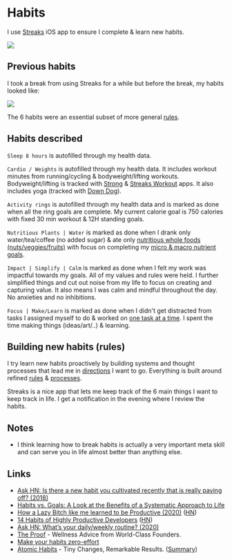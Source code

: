 # Habits

I use [Streaks](https://streaksapp.com) iOS app to ensure I complete & learn new habits.

![](https://i.imgur.com/P5T8KJr.png)

## Previous habits

I took a break from using Streaks for a while but before the break, my habits looked like:

![](https://i.imgur.com/SvGbgFs.jpg)

The 6 habits were an essential subset of more general [rules](rules.md).

## Habits described

`Sleep 8 hours` is autofilled through my health data.

`Cardio / Weights` is autofilled through my health data. It includes workout minutes from running/cycling & bodyweight/lifting workouts. Bodyweight/lifting is tracked with [Strong](https://strong.app) & [Streaks Workout](https://streaksworkout.com) apps. It also includes yoga (tracked with [Down Dog](https://www.downdogapp.com)).

`Activity rings` is autofilled through my health data and is marked as done when all the ring goals are complete. My current calorie goal is 750 calories with fixed 30 min workout & 12H standing goals.

`Nutritious Plants | Water` is marked as done when I drank only water/tea/coffee (no added sugar) & ate only [nutritious whole foods (nuts/veggies/fruits)](../health/nutrition/foods.md) with focus on completing my [micro & macro nutrient goals](../health/nutrition/nutrition.md).

`Impact | Simplify | Calm` is marked as done when I felt my work was impactful towards my goals. All of my values and rules were held. I further simplified things and cut out noise from my life to focus on creating and capturing value. It also means I was calm and mindful throughout the day. No anxieties and no inhibitions.

`Focus | Make/Learn` is marked as done when I didn't get distracted from tasks I assigned myself to do & worked on [one task at a time](../research/solving-problems.md). I spent the time making things (ideas/art/..) & learning.

## Building new habits (rules)

I try learn new habits proactively by building systems and thought processes that lead me in [directions](../focusing/goals.md) I want to go. Everything is built around refined [rules](../focusing/rules.md) & [processes](../focusing/processes.md).

Streaks is a nice app that lets me keep track of the 6 main things I want to keep track in life. I get a notification in the evening where I review the habits.

## Notes

- I think learning how to break habits is actually a very important meta skill and can serve you in life almost better than anything else.

## Links

- [Ask HN: Is there a new habit you cultivated recently that is really paying off? (2018)](https://news.ycombinator.com/item?id=17291127)
- [Habits vs. Goals: A Look at the Benefits of a Systematic Approach to Life](https://fs.blog/2017/06/habits-vs-goals/)
- [How a Lazy Bitch like me learned to be Productive (2020)](https://www.madisontaskett.com/lazy-bastard-productivity/) ([HN](https://news.ycombinator.com/item?id=23314485))
- [14 Habits of Highly Productive Developers](https://14habits.com/) ([HN](https://news.ycombinator.com/item?id=23831851))
- [Ask HN: What’s your daily/weekly routine? (2020)](https://news.ycombinator.com/item?id=24029286)
- [The Proof](https://www.theproofwellness.com/) - Wellness Advice from World-Class Founders.
- [Make your habits zero-effort](https://www.benkuhn.net/zero/)
- [Atomic Habits](https://jamesclear.com/atomic-habits) - Tiny Changes, Remarkable Results. ([Summary](https://twitter.com/justinkan/status/1352040558198329344))

